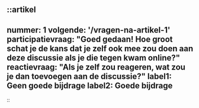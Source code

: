 ::artikel
---
nummer: 1
volgende: '/vragen-na-artikel-1'
participatievraag: "Goed gedaan! Hoe groot schat je de kans dat je zelf ook mee zou doen aan deze discussie als je die tegen kwam online?"
reactievraag: "Als je zelf zou reageren, wat zou je dan toevoegen aan de discussie?"
label1: Geen goede bijdrage
label2: Goede bijdrage
---
::
